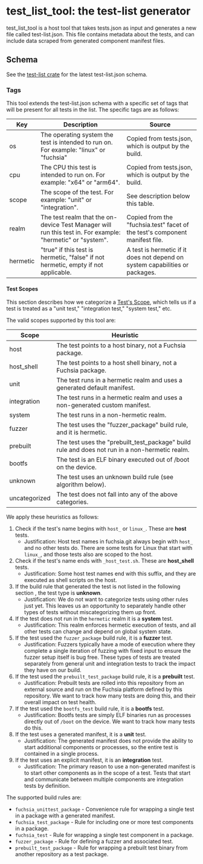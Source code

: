# test_list_tool: the test-list generator

test_list_tool is a host tool that takes tests.json as input and generates a
new file called test-list.json. This file contains metadata about the tests,
and can include data scraped from generated component manifest files.

## Schema

See the [test-list crate](/src/lib/testing/test_list/README.md) for the latest test-list.json schema.

### Tags

This tool extends the test-list.json schema with a specific set of tags that will be present for all tests in the list. The specific tags are as follows:

| Key | Description | Source |
|---|---|---|
| os | The operating system the test is intended to run on. For example: "linux" or "fuchsia" | Copied from tests.json, which is output by the build. |
| cpu | The CPU this test is intended to run on. For example: "x64" or "arm64".  | Copied from tests.json, which is output by the build. |
| scope | The scope of the test. For example: "unit" or "integration". | See description below this table. |
| realm | The test realm that the on-device Test Manager will run this test in. For example: "hermetic" or "system". | Copied from the "fuchsia.test" facet of the test's component manifest file. |
| hermetic | "true" if this test is hermetic, "false" if not hermetic, empty if not applicable. | A test is hermetic if it does not depend on system capabilities or packages. |
#### Test Scopes

This section describes how we categorize a [Test's
Scope](https://fuchsia.dev/fuchsia-src/contribute/testing/scope?hl=en),
which tells us if a test is treated as a "unit test," "integration
test," "system test," etc.

The valid scopes supported by this tool are:

| Scope | Heuristic |
|---|---|
| host | The test points to a host binary, not a Fuchsia package. |
| host_shell | The test points to a host shell binary, not a Fuchsia package. |
| unit | The test runs in a hermetic realm and uses a generated default manifest. |
| integration | The test runs in a hermetic realm and uses a non-generated custom manifest. |
| system | The test runs in a non-hermetic realm. |
| fuzzer | The test uses the "fuzzer_package" build rule, and it is hermetic. |
| prebuilt | The test uses the "prebuilt_test_package" build rule and does not run in a non-hermetic realm. |
| bootfs | The test is an ELF binary executed out of /boot on the device. |
| unknown | The test uses an unknown build rule (see algorithm below). |
| uncategorized | The test does not fall into any of the above categories. |

We apply these heuristics as follows:

1. Check if the test's name begins with `host_` or `linux_`. These
are **host** tests.
   - Justification: Host test names in fuchsia.git always begin
   with `host_` and no other tests do. There are some tests for
   Linux that start with `linux_`, and those tests also are scoped
   to the host.
1. Check if the test's name ends with `_host_test.sh`. These are **host_shell** tests.
   - Justification: Some host test names end with this suffix, and
   they are executed as shell scripts on the host.
1. If the build rule that generated the test is not listed in the
following section , the test type is **unknown**.
   - Justification: We do not want to categorize tests using other
   rules just yet. This leaves us an opportunity to separately
   handle other types of tests without miscategorizing them up
   front.
1. If the test does not run in the `hermetic` realm it is a **system**
test.
   - Justification: This realm enforces hermetic execution of
   tests, and all other tests can change and depend on global system
   state.
1. If the test used the `fuzzer_package` build rule, it is a **fuzzer** test.
   - Justification: Fuzzers typically have a mode of execution where
   they complete a single iteration of fuzzing with fixed input to
   ensure the fuzzer setup itself is bug free. These types of tests
   are treated separately from general unit and integration tests
   to track the impact they have on our build.
1. If the test used the `prebuilt_test_package` build rule, it is a **prebuilt** test.
   - Justification: Prebuilt tests are rolled into this repository
   from an external source and run on the Fuchsia platform defined
   by this repository. We want to track how many tests are doing
   this, and their overall impact on test health.
1. If the test used the `bootfs_test` build rule, it is a **bootfs** test.
   - Justification: Bootfs tests are simply ELF binaries run as
   processes directly out of `/boot` on the device. We want to track
   how many tests do this.
1. If the test uses a generated manifest, it is a **unit** test.
   - Justification: The generated manifest does not provide the
   ability to start additional components or processes, so the
   entire test is contained in a single process.
1. If the test uses an explicit manifest, it is an **integration** test.
   - Justification: The primary reason to use a non-generated
   manifest is to start other components as in the scope of a test.
   Tests that start and communicate between multiple components are
   integration tests by definition.

The supported build rules are:

- `fuchsia_unittest_package` - Convenience rule for wrapping a single test in a package with a generated manifest.
- `fuchsia_test_package` - Rule for including one or more test components in a package.
- `fuchsia_test` - Rule for wrapping a single test component in a package.
- `fuzzer_package` - Rule for defining a fuzzer and associated test.
- `prebuilt_test_package` - Rule for wrapping a prebuilt test binary from another repository as a test package.
